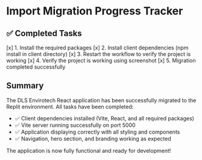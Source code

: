 # Import Migration Progress Tracker

## ✅ Completed Tasks

[x] 1. Install the required packages
[x] 2. Install client dependencies (npm install in client directory)
[x] 3. Restart the workflow to verify the project is working
[x] 4. Verify the project is working using screenshot
[x] 5. Migration completed successfully

## Summary

The DLS Envirotech React application has been successfully migrated to the Replit environment. All tasks have been completed:

- ✅ Client dependencies installed (Vite, React, and all required packages)
- ✅ Vite server running successfully on port 5000
- ✅ Application displaying correctly with all styling and components
- ✅ Navigation, hero section, and branding working as expected

The application is now fully functional and ready for development!
